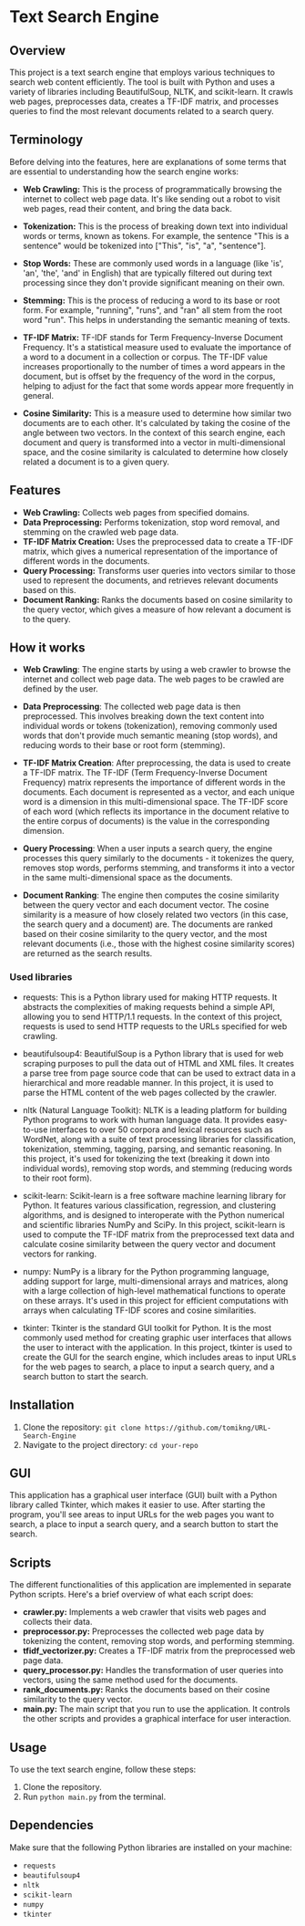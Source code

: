 # Text Search Engine

## Overview
This project is a text search engine that employs various techniques to search web content efficiently. The tool is built with Python and uses a variety of libraries including BeautifulSoup, NLTK, and scikit-learn. It crawls web pages, preprocesses data, creates a TF-IDF matrix, and processes queries to find the most relevant documents related to a search query.

## Terminology
Before delving into the features, here are explanations of some terms that are essential to understanding how the search engine works:

- **Web Crawling:** This is the process of programmatically browsing the internet to collect web page data. It's like sending out a robot to visit web pages, read their content, and bring the data back.

- **Tokenization:** This is the process of breaking down text into individual words or terms, known as tokens. For example, the sentence "This is a sentence" would be tokenized into ["This", "is", "a", "sentence"].

- **Stop Words:** These are commonly used words in a language (like 'is', 'an', 'the', 'and' in English) that are typically filtered out during text processing since they don't provide significant meaning on their own.

- **Stemming:** This is the process of reducing a word to its base or root form. For example, "running", "runs", and "ran" all stem from the root word "run". This helps in understanding the semantic meaning of texts.

- **TF-IDF Matrix:** TF-IDF stands for Term Frequency-Inverse Document Frequency. It's a statistical measure used to evaluate the importance of a word to a document in a collection or corpus. The TF-IDF value increases proportionally to the number of times a word appears in the document, but is offset by the frequency of the word in the corpus, helping to adjust for the fact that some words appear more frequently in general.

- **Cosine Similarity:** This is a measure used to determine how similar two documents are to each other. It's calculated by taking the cosine of the angle between two vectors. In the context of this search engine, each document and query is transformed into a vector in multi-dimensional space, and the cosine similarity is calculated to determine how closely related a document is to a given query.

## Features
- **Web Crawling:** Collects web pages from specified domains.
- **Data Preprocessing:** Performs tokenization, stop word removal, and stemming on the crawled web page data.
- **TF-IDF Matrix Creation:** Uses the preprocessed data to create a TF-IDF matrix, which gives a numerical representation of the importance of different words in the documents.
- **Query Processing:** Transforms user queries into vectors similar to those used to represent the documents, and retrieves relevant documents based on this.
- **Document Ranking:** Ranks the documents based on cosine similarity to the query vector, which gives a measure of how relevant a document is to the query.

## How it works
- **Web Crawling**: The engine starts by using a web crawler to browse the internet and collect web page data. The web pages to be crawled are defined by the user.
- **Data Preprocessing**: The collected web page data is then preprocessed. This involves breaking down the text content into individual words or tokens (tokenization), removing commonly used words that don't provide much semantic meaning (stop words), and reducing words to their base or root form (stemming).

- **TF-IDF Matrix Creation**: After preprocessing, the data is used to create a TF-IDF matrix. The TF-IDF (Term Frequency-Inverse Document Frequency) matrix represents the importance of different words in the documents. Each document is represented as a vector, and each unique word is a dimension in this multi-dimensional space. The TF-IDF score of each word (which reflects its importance in the document relative to the entire corpus of documents) is the value in the corresponding dimension.

- **Query Processing**: When a user inputs a search query, the engine processes this query similarly to the documents - it tokenizes the query, removes stop words, performs stemming, and transforms it into a vector in the same multi-dimensional space as the documents.

- **Document Ranking**: The engine then computes the cosine similarity between the query vector and each document vector. The cosine similarity is a measure of how closely related two vectors (in this case, the search query and a document) are. The documents are ranked based on their cosine similarity to the query vector, and the most relevant documents (i.e., those with the highest cosine similarity scores) are returned as the search results.
### Used libraries
- requests: This is a Python library used for making HTTP requests. It abstracts the complexities of making requests behind a simple API, allowing you to send HTTP/1.1 requests. In the context of this project, requests is used to send HTTP requests to the URLs specified for web crawling.

- beautifulsoup4: BeautifulSoup is a Python library that is used for web scraping purposes to pull the data out of HTML and XML files. It creates a parse tree from page source code that can be used to extract data in a hierarchical and more readable manner. In this project, it is used to parse the HTML content of the web pages collected by the crawler.

- nltk (Natural Language Toolkit): NLTK is a leading platform for building Python programs to work with human language data. It provides easy-to-use interfaces to over 50 corpora and lexical resources such as WordNet, along with a suite of text processing libraries for classification, tokenization, stemming, tagging, parsing, and semantic reasoning. In this project, it's used for tokenizing the text (breaking it down into individual words), removing stop words, and stemming (reducing words to their root form).

- scikit-learn: Scikit-learn is a free software machine learning library for Python. It features various classification, regression, and clustering algorithms, and is designed to interoperate with the Python numerical and scientific libraries NumPy and SciPy. In this project, scikit-learn is used to compute the TF-IDF matrix from the preprocessed text data and calculate cosine similarity between the query vector and document vectors for ranking.

- numpy: NumPy is a library for the Python programming language, adding support for large, multi-dimensional arrays and matrices, along with a large collection of high-level mathematical functions to operate on these arrays. It's used in this project for efficient computations with arrays when calculating TF-IDF scores and cosine similarities.

- tkinter: Tkinter is the standard GUI toolkit for Python. It is the most commonly used method for creating graphic user interfaces that allows the user to interact with the application. In this project, tkinter is used to create the GUI for the search engine, which includes areas to input URLs for the web pages to search, a place to input a search query, and a search button to start the search.

## Installation
1. Clone the repository: `git clone https://github.com/tomikng/URL-Search-Engine`
2. Navigate to the project directory: `cd your-repo`

## GUI
This application has a graphical user interface (GUI) built with a Python library called Tkinter, which makes it easier to use. After starting the program, you'll see areas to input URLs for the web pages you want to search, a place to input a search query, and a search button to start the search.

## Scripts
The different functionalities of this application are implemented in separate Python scripts. Here's a brief overview of what each script does:

- **crawler.py:** Implements a web crawler that visits web pages and collects their data.
- **preprocessor.py:** Preprocesses the collected web page data by tokenizing the content, removing stop words, and performing stemming.
- **tfidf_vectorizer.py:** Creates a TF-IDF matrix from the preprocessed web page data.
- **query_processor.py:** Handles the transformation of user queries into vectors, using the same method used for the documents.
- **rank_documents.py:** Ranks the documents based on their cosine similarity to the query vector.
- **main.py:** The main script that you run to use the application. It controls the other scripts and provides a graphical interface for user interaction.


## Usage
To use the text search engine, follow these steps:
1. Clone the repository.
2. Run `python main.py` from the terminal.

## Dependencies
Make sure that the following Python libraries are installed on your machine:
- `requests`
- `beautifulsoup4`
- `nltk`
- `scikit-learn`
- `numpy`
- `tkinter`
